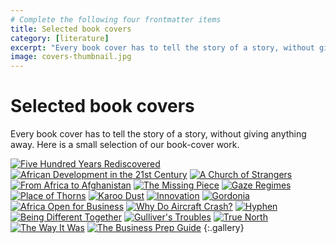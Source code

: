 ```yaml
---
# Complete the following four frontmatter items
title: Selected book covers
category: [literature]
excerpt: "Every book cover has to tell the story of a story, without giving anything away. Here is a small selection of our book-cover work."
image: covers-thumbnail.jpg
---
```


# Selected book covers

Every book cover has to tell the story of a story, without giving anything away. Here is a small selection of our book-cover work.

[![Five Hundred Years Rediscovered]({{site.baseurl}}/images/five-hundred-years-cover.jpg)]({{site.baseurl}}/images/five-hundred-years-cover.jpg)
[![African Development in the 21st Century]({{site.baseurl}}/images/african-development-cover.jpg)]({{site.baseurl}}/images/african-development-cover.jpg)
[![A Church of Strangers]({{site.baseurl}}/images/church-of-strangers-cover.jpg)]({{site.baseurl}}/images/church-of-strangers-cover.jpg)
[![From Africa to Afghanistan]({{site.baseurl}}/images/from-africa-to-afghanistan.jpg)]({{site.baseurl}}/images/from-africa-to-afghanistan.jpg)
[![The Missing Piece]({{site.baseurl}}/images/missing-piece-cover.jpg)]({{site.baseurl}}/images/missing-piece-cover.jpg)
[![Gaze Regimes]({{site.baseurl}}/images/gaze-regimes-cover.jpg)]({{site.baseurl}}/images/gaze-regimes-cover.jpg)
[![Place of Thorns]({{site.baseurl}}/images/place-of-thorns-cover.jpg)]({{site.baseurl}}/images/place-of-thorns-cover.jpg)
[![Karoo Dust]({{site.baseurl}}/images/karoo-dust-cover.jpg)]({{site.baseurl}}/images/karoo-dust-cover.jpg)
[![Innovation]({{site.baseurl}}/images/cover-innovation.jpg)]({{site.baseurl}}/images/cover-innovation.jpg)
[![Gordonia]({{site.baseurl}}/images/gordonia-cover.jpg)]({{site.baseurl}}/images/gordonia-cover.jpg)
[![Africa Open for Business]({{site.baseurl}}/images/africa-open-for-business-cover.jpg)]({{site.baseurl}}/images/africa-open-for-business-cover.jpg)
[![Why Do Aircraft Crash?]({{site.baseurl}}/images/why-do-aircraft-crash_cover.jpg)]({{site.baseurl}}/images/why-do-aircraft-crash_cover.jpg)
[![Hyphen]({{site.baseurl}}/images/hyphen-cover.jpg)]({{site.baseurl}}/images/hyphen-cover.jpg)
[![Being Different Together]({{site.baseurl}}/images/being-different-together-cover.jpg)]({{site.baseurl}}/images/being-different-together-cover.jpg)
[![Gulliver's Troubles]({{site.baseurl}}/images/gullivers-troubles-cover.jpg)]({{site.baseurl}}/images/gullivers-troubles-cover.jpg)
[![True North]({{site.baseurl}}/images/true-north-cover.jpg)]({{site.baseurl}}/images/true-north-cover.jpg)
[![The Way It Was]({{site.baseurl}}/images/the-way-it-was-cover.jpg)]({{site.baseurl}}/images/the-way-it-was-cover.jpg)
[![The Business Prep Guide]({{site.baseurl}}/images/business-prep-guide-cover.jpg)]({{site.baseurl}}/images/business-prep-guide-cover.jpg)
{:.gallery}
